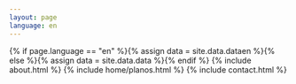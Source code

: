 ```yaml
---
layout: page
language: en
---
```

{% if page.language == "en" %}{% assign data = site.data.dataen %}{% else %}{% assign data = site.data.data %}{% endif %} 
{% include about.html %}
{% include home/planos.html %}
{% include contact.html %}		